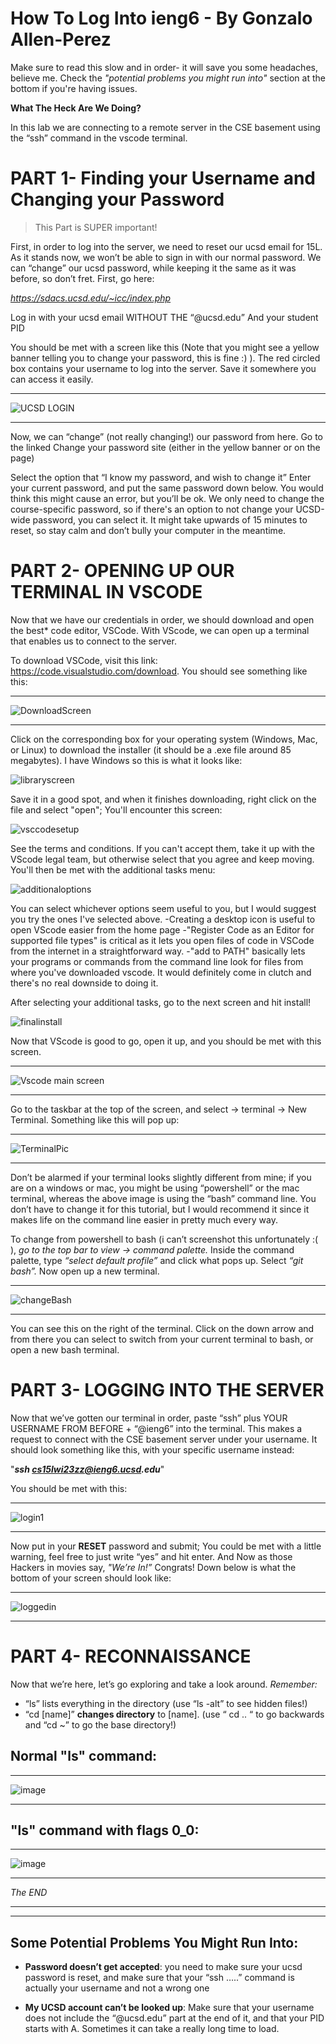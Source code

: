 How To Log Into ieng6 - By Gonzalo Allen-Perez
==============================================
                                                               
                                                               
Make sure to read this slow and in order- it will 
save you some headaches, believe me. Check the _"potential problems you might run into"_ section at the bottom if you're having issues. 
                                                               
__What The Heck Are We Doing?__

In this lab we are connecting to a remote server in the CSE basement using the “ssh” command in the vscode terminal.

PART 1- Finding your Username and Changing your Password
========================================================
>This Part is SUPER important!

First, in order to log into the server, we need to reset our ucsd email for 15L. As it stands now, we won’t be able to sign in with our normal password. We can “change” our ucsd password, while keeping it the same as it was before, so don’t fret.  First, go here: 

_https://sdacs.ucsd.edu/~icc/index.php_

Log in with your ucsd email WITHOUT THE “@ucsd.edu” And your student PID


You should be met with a screen like this (Note that you might see a yellow banner telling you to change your password, this is fine :) ). The red circled box contains your username to log into the server. Save it somewhere you can access it easily.


***

![UCSD LOGIN](https://user-images.githubusercontent.com/106555298/212228786-e06791dc-b05f-40e1-a8b3-023b5ea564ca.png)

***


Now, we can “change” (not really changing!) our password from here. Go to the linked Change your password site (either in the yellow banner or on the page)


Select the option that “I know my password, and wish to change it” Enter your current password, and put the same password down below. You would think this might cause an error, but you’ll be ok. We only need to change the course-specific password, so if there's an option to not change your UCSD-wide password, you can select it. It might take upwards of 15 minutes to reset, so stay calm and don’t bully your computer in the meantime.


PART 2- OPENING UP OUR TERMINAL IN VSCODE
=========================================

Now that we have our credentials in order, we should download and open the best* code editor, VSCode. With VScode, we can open up a terminal that enables us to connect to the server.

To download VSCode, visit this link: https://code.visualstudio.com/download. You should see something like this:

***
![DownloadScreen](https://user-images.githubusercontent.com/106555298/212229471-702cceef-cc8b-4f1b-8d8a-b257fa8c7992.png)
***


Click on the corresponding box for your operating system (Windows, Mac, or Linux) to download the installer (it should be a .exe file around 85 megabytes). I have Windows so this is what it looks like:


![libraryscreen](https://user-images.githubusercontent.com/106555298/214372103-e8a0344e-c3c1-44d3-8faf-3028aeb57269.png)


Save it in a good spot, and when it finishes downloading, right click on the file and select "open"; You'll encounter this screen:

![vsccodesetup](https://user-images.githubusercontent.com/106555298/214372614-d4c84d25-47e2-4a60-b88d-01827349ef41.png)

See the terms and conditions. If you can't accept them, take it up with the VScode legal team, but otherwise select that you agree and keep moving. You'll then be met with the additional tasks menu:

![additionaloptions](https://user-images.githubusercontent.com/106555298/214373255-c20cf8be-8535-4fb6-a3a6-b04cc3bc1370.png)

You can select whichever options seem useful to you, but I would suggest you try the ones I've selected above. 
-Creating a desktop icon is useful to open VScode easier from the home page
-"Register Code as an Editor for supported file types" is critical as it lets you open files of code in VSCode from the internet in a straightforward way.
-"add to PATH" basically lets your programs or commands from the command line look for files from where you've downloaded vscode. It would definitely come in clutch and there's no real downside to doing it.

After selecting your additional tasks, go to the next screen and hit install!

![finalinstall](https://user-images.githubusercontent.com/106555298/214375057-9e2e4e3c-e4c7-4cdf-85dd-513981109ca1.png)


Now that VScode is good to go, open it up, and you should be met with this screen. 

***
![Vscode main screen](https://user-images.githubusercontent.com/106555298/212229639-1e7acb84-270d-40f9-be41-0ddabafecf6d.jpg)

***

Go to the taskbar at the top of the screen, and select -> terminal -> New Terminal. Something like this will pop up:

***
![TerminalPic](https://user-images.githubusercontent.com/106555298/212229863-e16379d8-8b3e-44b0-aff1-2cd91e2dc1f1.png)
***

Don’t be alarmed if your terminal looks slightly different from mine; if you are on a windows or mac, you might be using “powershell” or the mac terminal, whereas the above image is using the “bash” command line. You don’t have to change it for this tutorial, but I would recommend it since it makes life on the command line easier in pretty much every way.



To change from powershell to bash (i can’t screenshot this unfortunately :( ), _go to the top bar to view -> command palette._ Inside the command palette, type _“select default profile”_ and click what pops up. Select _“git bash”._ Now open up a new terminal.


***
![changeBash](https://user-images.githubusercontent.com/106555298/212230413-c3f2b869-2679-4a74-84a3-ab83265a9d00.png)
***


You can see this on the right of the terminal. Click on the down arrow and from there you can select to switch from your current terminal to bash, or open a new bash terminal.


 
PART 3- LOGGING INTO THE SERVER
===============================


Now that we’ve gotten our terminal in order,  paste “ssh” plus YOUR USERNAME FROM BEFORE + “@ieng6”  into the terminal. This makes a request to connect with the CSE basement server under your username. It should look something like this, with your specific username instead:

"___ssh cs15lwi23zz@ieng6.ucsd.edu___"


You should be met with this:

***
![login1](https://user-images.githubusercontent.com/106555298/212231030-87b896b6-82e5-4603-b898-192e5d0b0443.png)

***


Now put in your __RESET__ password and submit; You could be met with a little warning, feel free to just write “yes” and hit enter.
And Now as those Hackers in movies say, _"We’re In!”_ Congrats! Down below is what the bottom of your screen should look like:

***
![loggedin](https://user-images.githubusercontent.com/106555298/212231453-0d6d3a32-4b70-4aa1-8b65-6ef094cc8cce.png)
***

PART 4- RECONNAISSANCE
======================


Now that we’re here, let’s go exploring and take a look around. _Remember:_

- “ls” lists everything in the directory (use “ls -alt” to see hidden files!)
- “cd [name]” __changes directory__  to [name]. (use “ cd .. “ to go backwards and “cd ~” to go the base directory!)

Normal "ls" command:
-------
***
![image](https://user-images.githubusercontent.com/106555298/212234307-a8777d6e-9073-4d29-b789-fd91d1c8e8c2.png)

***


"ls" command with flags 0_0:
----------

***
![image](https://user-images.githubusercontent.com/106555298/212234135-a3545c53-9f27-4a0b-a5f9-34915287105f.png)

***




_The END_

***
***

Some Potential Problems You Might Run Into:
-------------------------------------------

- __Password doesn’t get accepted__:
 you need to make sure your ucsd password is reset, and make sure that your “ssh …..” command  is actually your username and not a wrong one

- __My UCSD account can’t be looked up__: 
Make sure that your username does not include the “@ucsd.edu” part at the end of it, and that your PID starts with A. Sometimes it can take a really long time to load.


